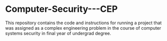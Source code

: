 # Computer-Security---CEP
This repository contains the code and instructions for running a project that was assigned as a complex engineering problem in the course of computer systems security in final year of undergrad degree.
